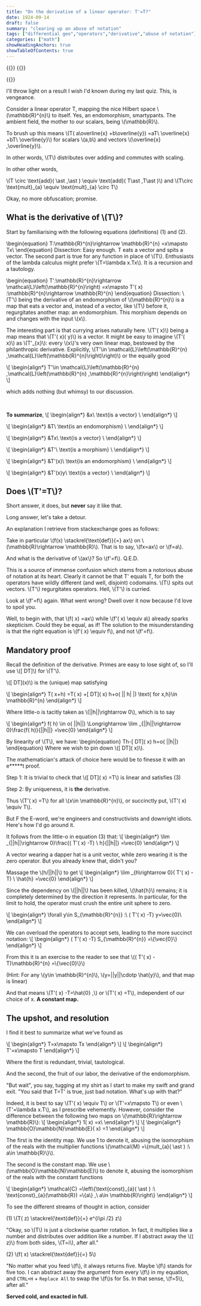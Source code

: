 ```yaml
---
title: "On the derivative of a linear operator: T'=T?"
date: 1924-09-14
draft: false
summary: "clearing up an abuse of notation"
tags: ["differential geo","operators","derivative","abuse of notation"]
categories: ["math"]
showHeadingAnchors: true
showTableOfContents: true
---
```

{{<katex>}}
{{<rtl>}}

{{</rtl>}}

I'll throw light on a result I wish I'd known during my last quiz. This, is vengeance.



Consider a linear operator T, mapping the nice Hilbert space \\(\mathbb{R}^{n}\\) to itself. Yes, an endomorphism, smartypants. The ambient field, the mother to our scalars, being \\(\mathbb{R}\\).



To brush up this means \\(T( a\overline{x} +b\overline{y}) =aT\ \overline{x} +bT\ \overline{y}\\) for scalars \\(a,b\\) and vectors \\(\overline{x} ,\overline{y}\\). 

In other words, \\(T\\) distributes over adding and commutes with scaling.

In other other words, 

\\(T \circ \text{add}( \ast ,\ast ) \equiv \text{add}( T\ast ,T\ast )\\) and \\(T\circ \text{mult}\_{a} \equiv \text{mult}_{a} \circ T\\)

Okay, no more obfuscation; promise.



## What is the derivative of \\(T\\)?

Start by familiarising with the following equations (definitions) (1) and (2).


\begin{equation}
T:\mathbb{R}^{n}\rightarrow \mathbb{R}^{n} =x\mapsto Tx\ 
\end{equation}
Dissection: Easy enough. T eats a vector and spits a vector. The second part is true for any function in place of \\(T\\). Enthusiasts of the lambda calculus might prefer \\(T=\lambda x.Tx\\). It is a recursion and a tautology.


\begin{equation}
T':\mathbb{R}^{n}\rightarrow \mathcal{L}\left(\mathbb{R}^{n}\right) =x\mapsto T'( x) :\mathbb{R}^{n}\rightarrow \mathbb{R}^{n}
\end{equation}
Dissection: \\(T'\\) being the derivative of an endomorphism of \\(\mathbb{R}^{n}\\) is a map that eats a vector and, instead of a vector, like \\(T\\) before it, regurgitates another map: an endomorphism. This morphism depends on and changes with the input \\(x\\).



The interesting part is that currying arises naturally here. \\(T'( x)\\) being a map means that \\(T'( x)( y)\\) is a vector. It might be easy to imagine \\(T'( x)\\) as \\(T'_{x}\\): every \\(x\\)'s very own linear map, bestowed by the philanthropic derivative. Explicitly, \\(T'\in \mathcal{L}\left(\mathbb{R}^{n} ,\mathcal{L}\left(\mathbb{R}^{n}\right)\right)\\) or the equally good

\\[
\begin{align*}
 T'\in \mathcal{L}\left(\mathbb{R}^{n} ,\mathcal{L}\left(\mathbb{R}^{n} ,\mathbb{R}^{n}\right)\right)
\end{align*}
\\]


  which adds nothing (but whimsy) to our discussion.

<br>


**To summarize**,
\\[
\begin{align*}
&x\ \text{is a vector} \\
\end{align*}
\\]

\\[
\begin{align*}
&T\ \text{is an endomorphism} \\
\end{align*}
\\]

\\[
\begin{align*}
&Tx\ \text{is a vector} \\
\end{align*}
\\]

\\[
\begin{align*}
&T'\ \text{is a morphism} \\
\end{align*}
\\]

\\[
\begin{align*}
&T'(x)\ \text{is an endomorphism} \\
\end{align*}
\\]

\\[
\begin{align*}
&T'(x)y\ \text{is a vector} \\
\end{align*}
\\]



## Does \\(T'=T\\)?



Short answer, it does, but **never** say it like that.

Long answer, let's take a detour.



An explanation I retrieve from stackexchange goes as follows:

Take in particular \\(f(x) \stackrel{\text{def}}{=} ax\\) on \\(\mathbb{R}\rightarrow \mathbb{R}\\). That is to say, \\(fx=ax\\) or \\(f=a\\).

And what is the derivative of \\(ax\\)? So \\(f'=f\\). Q.E.D.



This is a source of immense confusion which stems from a notorious abuse of notation at its heart. Clearly it cannot be that T' equals T, for both the operators have wildly different (and well, disjoint) codomains. \\(T\\) spits out vectors. \\(T'\\) regurgitates operators. Hell, \\(T'\\) is curried.



Look at \\(f'=f\\) again. What went wrong? Dwell over it now because I'd love to spoil you.



Well, to begin with, that \\(f( x) =ax\\) while \\(f'( x) \equiv a\\) already sparks skepticism. Could they be equal, as if! The solution to the misunderstanding is that the right equation is \\(f'( x) \equiv f\\), and not \\(f'=f\\).



## Mandatory proof



Recall the definition of the derivative. Primes are easy to lose sight of, so I'll use \\([ DT]\\) for \\(T'\\).

\\([ DT]\(x)\\) is the (unique) map satisfying

\\[
\begin{align*}
 T( x+h) =T( x) +[ DT]\( x) h+o( || h| |) \text{   for x,h}\in \mathbb{R}^{n}
\end{align*}
\\]


Where little-o is tacitly taken as \\(||h||\rightarrow 0\\), which is to say

\\[
\begin{align*}
 f( h) \in o( ||h||) \Longrightarrow \lim _{||h||\rightarrow 0}\frac{f( h)}{||h||} =\vec{0}
\end{align*}
\\]


By linearity of \\(T\\), we have:
\begin{equation}
Th-[ DT]\( x) h=o( ||h||)
\end{equation}
Where we wish to pin down \\([ DT]\( x)\\).



The mathematician's attack of choice here would be to finesse it with an e*****t proof.

Step 1: It is trivial to check that \\([ DT]\( x) =T\\) is linear and satisfies (3)

Step 2: By uniqueness, it is **the** derivative. 

Thus \\(T'( x) =T\\) for all \\(x\in \mathbb{R}^{n}\\), or succinctly put, \\(T'( x) \equiv T\\).


But F the E-word, we're engineers and constructivists and downright idiots. Here's how I'd go around it.

It follows from the little-o in equation (3) that:
\\[
\begin{align*}
\lim _{||h||\rightarrow 0}\frac{( T'( x) -T) \ h}{||h||} =\vec{0}
\end{align*}
\\]



A vector wearing a dapper hat is a unit vector, while zero wearing it is the zero operator. But you already knew that, didn't you?



Massage the \\(h/||h||\\) to get
\\[
\begin{align*}
\lim _{h\rightarrow 0}( T'( x) -T) \ \hat{h} =\vec{0}
\end{align*}
\\]

Since the dependency on \\(||h||\\) has been killed, \\(\hat{h}\\) remains; it is completely determined by the direction it represents. In particular, for the limit to hold, the operator must crush the entire unit sphere to zero.

\\[
\begin{align*}
\forall y\in S_{\mathbb{R}^{n}} :\ ( T'( x) -T) y=\vec{0}\\
\end{align*}
\\]

We can overload the operators to accept sets, leading to the more succinct notation:
\\[
\begin{align*}
( T'( x) -T) S_{\mathbb{R}^{n}} =\\{\vec{0}\\}
\end{align*}
\\]


From this it is an exercise to the reader to see that \\(( T'( x) -T)\mathbb{R}^{n} =\\{\vec{0}\\}\\)

(Hint: For any \\(y\in \mathbb{R}^{n}\\), \\(y=||y||\cdotp \hat{y}\\), and that map is linear)



And that means \\(T'( x) -T=\hat{0} ,\\) or \\(T'( x) =T\\), independent of our choice of x. **A constant map.**



## The upshot, and resolution



I find it best to summarize what we've found as


\\[
\begin{align*}
T=x\mapsto Tx
\end{align*}
\\]
\\[
\begin{align*}
T'=x\mapsto T
\end{align*}
\\]


 Where the first is redundant, trivial, tautological.

And the second, the fruit of our labor, the derivative of the endomorphism.



"But wait", you say, tugging at my shirt as I start to make my swift and grand exit. "You said that T=T' is true, just bad notation. What's up with that?"



Indeed, it is best to say \\(T'( x) \equiv T\\) or \\(T'=x\mapsto T\\) or even \\(T'=\lambda x.T\\), as I prescribe vehemently. However, consider the difference between the following two maps on \\(\mathbb{R}\rightarrow \mathbb{R}\\):
\\[
\begin{align*}
1( x) =x\\
\end{align*}
\\]
\\[
\begin{align*}
\mathbb{O}\mathbb{N}\mathbb{E}( x) =1
\end{align*}
\\]


The first is the identity map. We use 1 to denote it, abusing the isomorphism of the reals with the multiplier functions \\(\mathcal{M} =\\{mult_{a}( \ast ) :\ a\in \mathbb{R}\\}\\).

The second is the constant map. We use \\(\mathbb{O}\mathbb{N}\mathbb{E}\\) to denote it, abusing the isomorphism of the reals with the constant functions

\\[
\begin{align*}
 \mathcal{C} =\left\\{\text{const}\_{a}( \ast ) :\ \text{const}_{a}(\mathbb{R}) =\\{a\\} ,\ a\in \mathbb{R}\right\\}
\end{align*}
\\]




To see the different streams of thought in action, consider



(1) \\(T( z) \stackrel{\text{def}}{=} e^{i\pi /2} z\\)

"Okay, so \\(T\\) is just a clockwise quarter rotation. In fact, it multiplies like a number and distributes over addition like a number. If I abstract away the \\(( z)\\) from both sides, \\(T=i\\), after all."



(2) \\(f( x) \stackrel{\text{def}}{=} 5\\)

"No matter what you feed \\(f\\), it always returns five. Maybe \\(f\\) stands for five too. I can abstract away the argument from every \\(f\\) in my equation, and `CTRL+H` + `Replace All` to swap the \\(f\\)s for 5s. In that sense, \\(f=5\\), after all."



**Served cold, and exacted in full.**